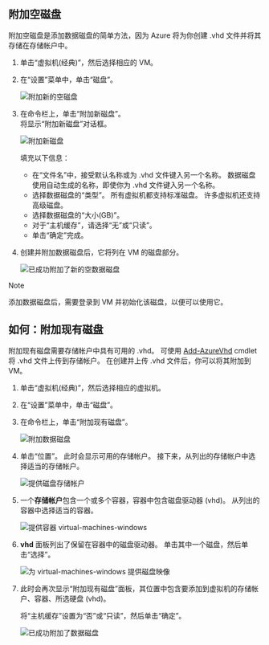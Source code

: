## <a name="attach-an-empty-disk"></a>附加空磁盘
附加空磁盘是添加数据磁盘的简单方法，因为 Azure 将为你创建 .vhd 文件并将其存储在存储帐户中。

1. 单击“虚拟机(经典)”，然后选择相应的 VM。

2. 在“设置”菜单中，单击“磁盘”。

   ![附加新的空磁盘](./media/howto-attach-disk-windows-linux/menudisksattachnew.png)

3. 在命令栏上，单击“附加新磁盘”。  
    将显示“附加新磁盘”对话框。

    ![附加新磁盘](./media/howto-attach-disk-windows-linux/newdiskdetail.png)

    填充以下信息：
    - 在“文件名”中，接受默认名称或为 .vhd 文件键入另一个名称。 数据磁盘使用自动生成的名称，即使你为 .vhd 文件键入另一个名称。
    - 选择数据磁盘的“类型”。 所有虚拟机都支持标准磁盘。 许多虚拟机还支持高级磁盘。
    - 选择数据磁盘的“大小(GB)”。
    - 对于“主机缓存”，请选择“无”或“只读”。
    - 单击“确定”完成。

4. 创建并附加数据磁盘后，它将列在 VM 的磁盘部分。

   ![已成功附加了新的空数据磁盘](./media/howto-attach-disk-windows-linux/newdiskemptysuccessful.png)

> [!NOTE]
> 添加数据磁盘后，需要登录到 VM 并初始化该磁盘，以便可以使用它。

## <a name="how-to-attach-an-existing-disk"></a>如何：附加现有磁盘
附加现有磁盘需要存储帐户中具有可用的 .vhd。 可使用 [Add-AzureVhd](https://msdn.microsoft.com/library/azure/dn495173.aspx) cmdlet 将 .vhd 文件上传到存储帐户。 在创建并上传 .vhd 文件后，你可以将其附加到 VM。

1. 单击“虚拟机(经典)”，然后选择相应的虚拟机。

2. 在“设置”菜单中，单击“磁盘”。

3. 在命令栏上，单击“附加现有磁盘”。

    ![附加数据磁盘](./media/howto-attach-disk-windows-linux/menudisksattachexisting.png)

4. 单击“位置”。 此时会显示可用的存储帐户。 接下来，从列出的存储帐户中选择适当的存储帐户。

    ![提供磁盘存储帐户](./media/howto-attach-disk-windows-linux/existdiskstorageaccounts.png)

5. 一个**存储帐户**包含一个或多个容器，容器中包含磁盘驱动器 (vhd)。 从列出的容器中选择适当的容器。

    ![提供容器 virtual-machines-windows](./media/howto-attach-disk-windows-linux/existdiskcontainers.png)

6. **vhd** 面板列出了保留在容器中的磁盘驱动器。 单击其中一个磁盘，然后单击“选择”。

    ![为 virtual-machines-windows 提供磁盘映像](./media/howto-attach-disk-windows-linux/existdiskvhds.png)

7. 此时会再次显示“附加现有磁盘”面板，其位置中包含要添加到虚拟机的存储帐户、容器、所选硬盘 (vhd)。

    将“主机缓存”设置为“否”或“只读”，然后单击“确定”。

    ![已成功附加了数据磁盘](./media/howto-attach-disk-windows-linux/exisitingdisksuccessful.png)